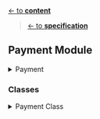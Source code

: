 [<- to **content**](https://github.com/shardoc/shardoc.github.io)
> [<- to **specification**](https://github.com/shardoc/shardoc.github.io/blob/dev/pages/specification.md)
## Payment Module


<details>
  <summary>Payment</summary>

### Endpoints
We expose one endpoint for payment on price shared data.

#### 1. Payment
   * Path: */payment*
   * Http method: *POST*
   * PATH parameters: *shareId* - id of share data 
   * Body type: *JSON*
   * Body example: *{"shareId":"s67s"}*
   * Response type: JSON
   * Response example: 
      * success: *{ "status" : "success", "body" : {"id" : "l93k7df8"} }*
      * failed: *{ "status" : "failed", "error":"incorrect shareId value"}*
	  
</details>

### Classes
<details>
  <summary>Payment Class</summary>
  
  * Purpose: keep information about payment on share data payment request
  * Fields:
    * id 
	* ownerId
	* shareId
    * price 
	  * amount" 
	  * currency
	* status - possible values: *pending*, *failed*, *paid*
    * createTime
    * updateTime
  * Methods:
    * findById
	* findAll
    * update
    * insert
    * delete

    </details>
	

	

